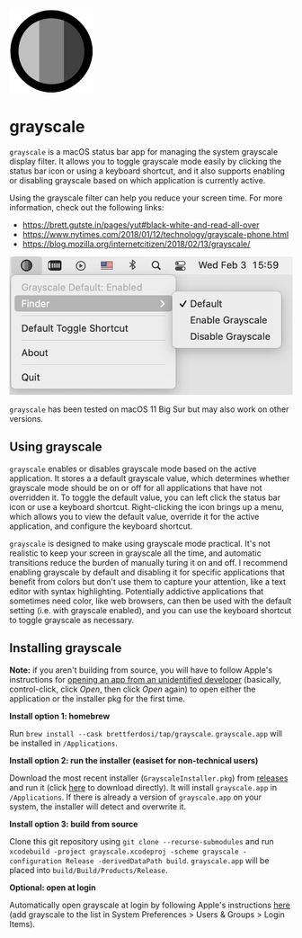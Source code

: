 <img src="https://github.com/brettferdosi/grayscale/raw/doc/icon.png" width="150px">

# grayscale

`grayscale` is a macOS status bar app for managing the system grayscale display filter. It allows you to toggle grayscale mode easily by clicking the status bar icon or using a keyboard shortcut, and it also supports enabling or disabling grayscale based on which application is currently active.

Using the grayscale filter can help you reduce your screen time. For more information, check out the following links:

- https://brett.gutste.in/pages/yut#black-white-and-read-all-over
- https://www.nytimes.com/2018/01/12/technology/grayscale-phone.html
- https://blog.mozilla.org/internetcitizen/2018/02/13/grayscale/

<img src="https://github.com/brettferdosi/grayscale/raw/doc/demo.png">

`grayscale` has been tested on macOS 11 Big Sur but may also work on other versions. 

## Using grayscale

`grayscale` enables or disables grayscale mode based on the active application. It stores a a default grayscale value, which determines whether grayscale mode should be on or off for all applications that have not overridden it. To toggle the default value, you can left click the status bar icon or use a keyboard shortcut. Right-clicking the icon brings up a menu, which allows you to view the default value, override it for the active application, and configure the keyboard shortcut.

`grayscale` is designed to make using grayscale mode practical. It's not realistic to keep your screen in grayscale all the time, and automatic transitions reduce the burden of manually turing it on and off. I recommend enabling grayscale by default and disabling it for specific applications that benefit from colors but don't use them to capture your attention, like a text editor with syntax highlighting. Potentially addictive applications that sometimes need color, like web browsers, can then be used with the default setting (i.e. with grayscale enabled), and you can use the keyboard shortcut to toggle grayscale as necessary.

## Installing grayscale

**Note:** if you aren't building from source, you will have to follow Apple's
instructions for [opening an app from an unidentified
developer](https://support.apple.com/guide/mac-help/open-a-mac-app-from-an-unidentified-developer-mh40616/mac)
(basically, control-click, click *Open*, then click *Open* again) to open either
the application or the installer pkg for the first time.

**Install option 1: homebrew**

Run `brew install --cask brettferdosi/tap/grayscale`. `grayscale.app` will be
installed in `/Applications`.

**Install option 2: run the installer (easiset for non-technical users)**

Download the most recent installer (`GrayscaleInstaller.pkg`) from
[releases](https://github.com/brettferdosi/grayscale/releases) and run it (click
[here](https://github.com/brettferdosi/grayscale/releases/latest/download/GrayscaleInstaller.pkg)
to download directly). It will install `grayscale.app` in `/Applications`.  If
there is already a version of `grayscale.app` on your system, the installer will
detect and overwrite it.

**Install option 3: build from source**

Clone this git repository using `git clone --recurse-submodules` and run `xcodebuild -project grayscale.xcodeproj -scheme grayscale -configuration Release -derivedDataPath build`. `grayscale.app` will be placed into `build/Build/Products/Release`.

**Optional: open at login**

Automatically open grayscale at login by following Apple's instructions [here](https://support.apple.com/guide/mac-help/open-items-automatically-when-you-log-in-mh15189/mac) (add grayscale to the list in System Preferences > Users & Groups > Login Items).
